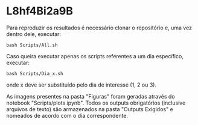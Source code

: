 # L8hf4Bi2a9B

Para reproduzir os resultados é necessário clonar o repositório e, uma vez dentro dele, executar:

```
bash Scripts/All.sh
```

Caso queira executar apenas os scripts referentes a um dia específico, executar:

```
bash Scripts/Dia_x.sh
```

onde x deve ser substituído pelo dia de interesse (1, 2 ou 3).


As imagens presentes na pasta "Figuras" foram geradas através do notebook "Scripts/plots.ipynb". Todos os outputs obrigatórios (inclusive arquivos de texto) são armazenados na pasta "Outputs Exigidos" e nomeados de acordo com o dia correspondente.
